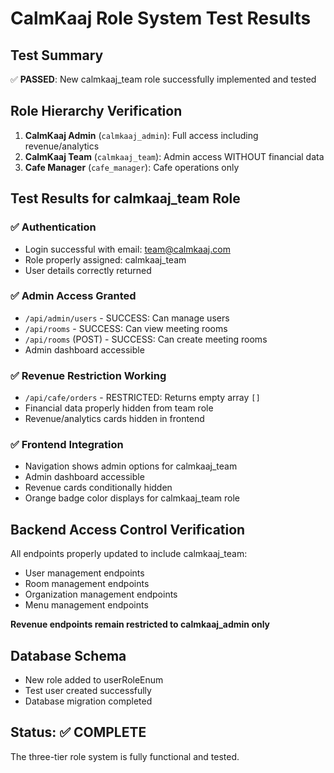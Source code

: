 # CalmKaaj Role System Test Results

## Test Summary
✅ **PASSED**: New calmkaaj_team role successfully implemented and tested

## Role Hierarchy Verification
1. **CalmKaaj Admin** (`calmkaaj_admin`): Full access including revenue/analytics
2. **CalmKaaj Team** (`calmkaaj_team`): Admin access WITHOUT financial data
3. **Cafe Manager** (`cafe_manager`): Cafe operations only

## Test Results for calmkaaj_team Role

### ✅ Authentication
- Login successful with email: team@calmkaaj.com
- Role properly assigned: calmkaaj_team
- User details correctly returned

### ✅ Admin Access Granted
- `/api/admin/users` - SUCCESS: Can manage users
- `/api/rooms` - SUCCESS: Can view meeting rooms  
- `/api/rooms` (POST) - SUCCESS: Can create meeting rooms
- Admin dashboard accessible

### ✅ Revenue Restriction Working
- `/api/cafe/orders` - RESTRICTED: Returns empty array `[]`
- Financial data properly hidden from team role
- Revenue/analytics cards hidden in frontend

### ✅ Frontend Integration
- Navigation shows admin options for calmkaaj_team
- Admin dashboard accessible 
- Revenue cards conditionally hidden
- Orange badge color displays for calmkaaj_team role

## Backend Access Control Verification
All endpoints properly updated to include calmkaaj_team:
- User management endpoints
- Room management endpoints  
- Organization management endpoints
- Menu management endpoints

**Revenue endpoints remain restricted to calmkaaj_admin only**

## Database Schema
- New role added to userRoleEnum
- Test user created successfully
- Database migration completed

## Status: ✅ COMPLETE
The three-tier role system is fully functional and tested.